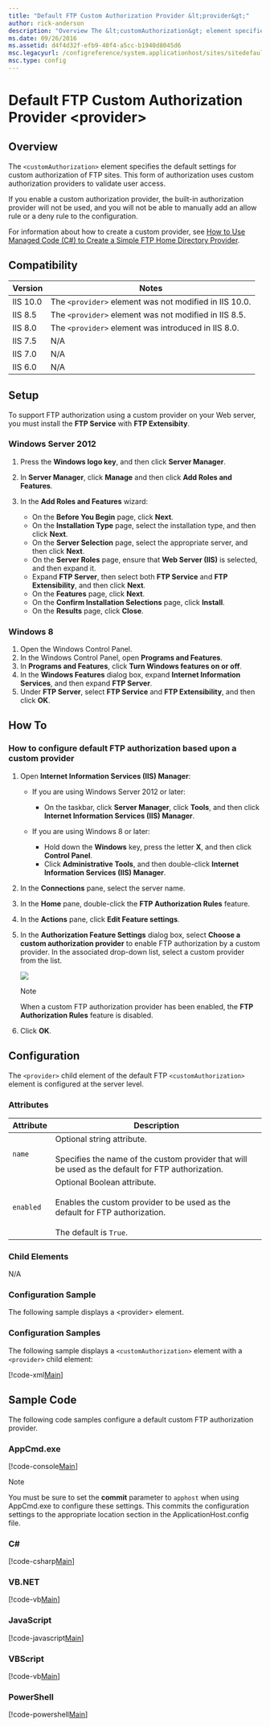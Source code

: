 ```yaml
---
title: "Default FTP Custom Authorization Provider &lt;provider&gt;"
author: rick-anderson
description: "Overview The &lt;customAuthorization&gt; element specifies the default settings for custom authorization of FTP sites. This form of authorization uses custom..."
ms.date: 09/26/2016
ms.assetid: d4f4d32f-efb9-40f4-a5cc-b1940d8045d6
msc.legacyurl: /configreference/system.applicationhost/sites/sitedefaults/ftpserver/security/customauthorization/provider
msc.type: config
---
```

Default FTP Custom Authorization Provider &lt;provider&gt;
====================
<a id="001"></a>
## Overview

The `<customAuthorization>` element specifies the default settings for custom authorization of FTP sites. This form of authorization uses custom authorization providers to validate user access.

If you enable a custom authorization provider, the built-in authorization provider will not be used, and you will not be able to manually add an allow rule or a deny rule to the configuration.

For information about how to create a custom provider, see [How to Use Managed Code (C#) to Create a Simple FTP Home Directory Provider](https://docs.microsoft.com/iis/develop/developing-for-ftp/how-to-use-managed-code-c-to-create-a-simple-ftp-home-directory-provider).

<a id="002"></a>
## Compatibility

| Version | Notes |
| --- | --- |
| IIS 10.0 | The `<provider>` element was not modified in IIS 10.0. |
| IIS 8.5 | The `<provider>` element was not modified in IIS 8.5. |
| IIS 8.0 | The `<provider>` element was introduced in IIS 8.0. |
| IIS 7.5 | N/A |
| IIS 7.0 | N/A |
| IIS 6.0 | N/A |

<a id="003"></a>
## Setup

To support FTP authorization using a custom provider on your Web server, you must install the **FTP Service** with **FTP Extensibity**.

### Windows Server 2012

1. Press the **Windows logo key**, and then click **Server Manager**.
2. In **Server Manager**, click **Manage** and then click **Add Roles and Features**.
3. In the **Add Roles and Features** wizard: 

    - On the **Before You Begin** page, click **Next**.
    - On the **Installation Type** page, select the installation type, and then click **Next**.
    - On the **Server Selection** page, select the appropriate server, and then click **Next**.
    - On the **Server Roles** page, ensure that **Web Server (IIS)** is selected, and then expand it.
    - Expand **FTP Server**, then select both **FTP Service** and **FTP Extensibility**, and then click **Next**.
    - On the **Features** page, click **Next**.
    - On the **Confirm Installation Selections** page, click **Install**.
    - On the **Results** page, click **Close**.

### Windows 8

1. Open the Windows Control Panel.
2. In the Windows Control Panel, open **Programs and Features**.
3. In **Programs and Features**, click **Turn Windows features on or off**.
4. In the **Windows Features** dialog box, expand **Internet Information Services**, and then expand **FTP Server**.
5. Under **FTP Server**, select **FTP Service** and **FTP Extensibility**, and then click **OK**.
 
<a id="004"></a>
## How To

### How to configure default FTP authorization based upon a custom provider

1. Open **Internet Information Services (IIS) Manager**: 

    - If you are using Windows Server 2012 or later: 

        - On the taskbar, click **Server Manager**, click **Tools**, and then click **Internet Information Services (IIS) Manager**.
    - If you are using Windows 8 or later: 

        - Hold down the **Windows** key, press the letter **X**, and then click **Control Panel**.
        - Click **Administrative Tools**, and then double-click **Internet Information Services (IIS) Manager**.
2. In the **Connections** pane, select the server name.
3. In the **Home** pane, double-click the **FTP Authorization Rules** feature.
4. In the **Actions** pane, click **Edit Feature settings**.
5. In the **Authorization Feature Settings** dialog box, select **Choose a custom authorization provider** to enable FTP authorization by a custom provider. In the associated drop-down list, select a custom provider from the list.   
  
    [![](provider/_static/image2.png)](provider/_static/image1.png)  
  
    > [!NOTE]
    > When a custom FTP authorization provider has been enabled, the **FTP Authorization Rules** feature is disabled.
6. Click **OK**.

<a id="005"></a>
## Configuration

The `<provider>` child element of the default FTP `<customAuthorization>` element is configured at the server level.

### Attributes

| Attribute | Description |
| --- | --- |
| `name` | Optional string attribute.<br><br>Specifies the name of the custom provider that will be used as the default for FTP authorization. |
| `enabled` | Optional Boolean attribute.<br><br>Enables the custom provider to be used as the default for FTP authorization.<br><br>The default is `True`. |

### Child Elements

N/A

### Configuration Sample

The following sample displays a &lt;provider&gt; element. 

### Configuration Samples

The following sample displays a `<customAuthorization>` element with a `<provider>` child element:

[!code-xml[Main](provider/samples/sample1.xml)]

<a id="006"></a>
## Sample Code

The following code samples configure a default custom FTP authorization provider.

### AppCmd.exe

[!code-console[Main](provider/samples/sample2.cmd)]

> [!NOTE]
> You must be sure to set the **commit** parameter to `apphost` when using AppCmd.exe to configure these settings. This commits the configuration settings to the appropriate location section in the ApplicationHost.config file.
  
### C\#

[!code-csharp[Main](provider/samples/sample3.cs)]
  
### VB.NET

[!code-vb[Main](provider/samples/sample4.vb)]
  
### JavaScript

[!code-javascript[Main](provider/samples/sample5.js)]
  
### VBScript

[!code-vb[Main](provider/samples/sample6.vb)]
  
### PowerShell

[!code-powershell[Main](provider/samples/sample7.ps1)]